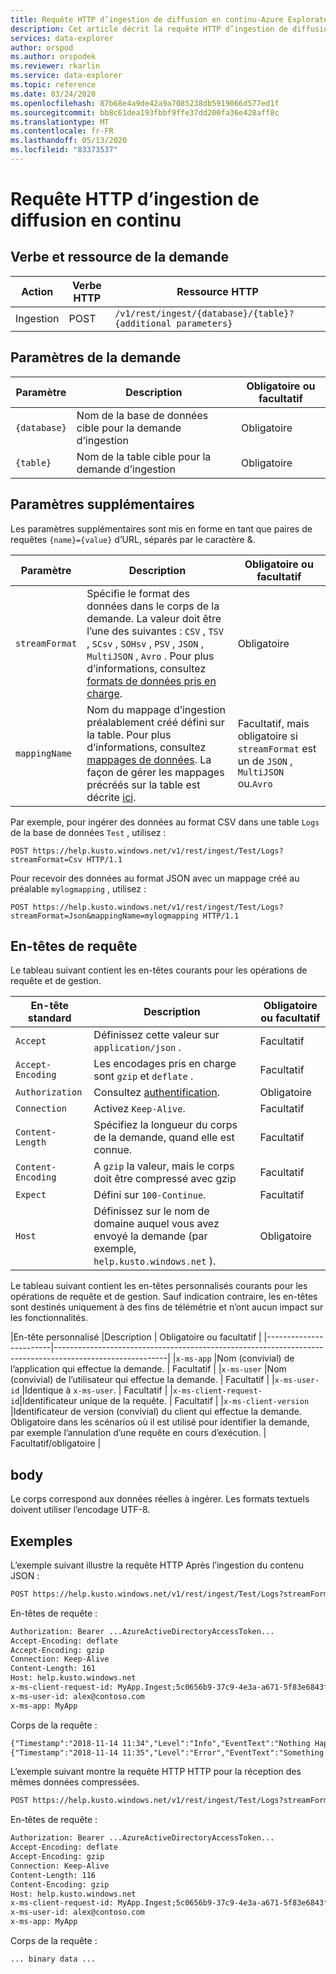 ```yaml
---
title: Requête HTTP d’ingestion de diffusion en continu-Azure Explorateur de données
description: Cet article décrit la requête HTTP d’ingestion de diffusion en continu dans Azure Explorateur de données.
services: data-explorer
author: orspod
ms.author: orspodek
ms.reviewer: rkarlin
ms.service: data-explorer
ms.topic: reference
ms.date: 03/24/2020
ms.openlocfilehash: 87b68e4a9de42a9a7085238db5919066d577ed1f
ms.sourcegitcommit: bb8c61dea193fbbf9ffe37dd200fa36e428aff8c
ms.translationtype: MT
ms.contentlocale: fr-FR
ms.lasthandoff: 05/13/2020
ms.locfileid: "83373537"
---
```

# <a name="streaming-ingestion-http-request"></a>Requête HTTP d’ingestion de diffusion en continu

## <a name="request-verb-and-resource"></a>Verbe et ressource de la demande

|Action    |Verbe HTTP|Ressource HTTP                                               |
|----------|---------|------------------------------------------------------------|
|Ingestion    |POST     |`/v1/rest/ingest/{database}/{table}?{additional parameters}`|

## <a name="request-parameters"></a>Paramètres de la demande

| Paramètre    | Description                                                                 | Obligatoire ou facultatif |
|--------------|-----------------------------------------------------------------------------|-------------------|
| `{database}` |   Nom de la base de données cible pour la demande d’ingestion                     |  Obligatoire         |
| `{table}`    |   Nom de la table cible pour la demande d’ingestion                        |  Obligatoire         |

## <a name="additional-parameters"></a>Paramètres supplémentaires

Les paramètres supplémentaires sont mis en forme en tant que paires de requêtes `{name}={value}` d’URL, séparés par le caractère &.

| Paramètre    | Description                                                                          | Obligatoire ou facultatif   |
|--------------|--------------------------------------------------------------------------------------|---------------------|
|`streamFormat`| Spécifie le format des données dans le corps de la demande. La valeur doit être l’une des suivantes : `CSV` , `TSV` , `SCsv` , `SOHsv` , `PSV` , `JSON` , `MultiJSON` , `Avro` . Pour plus d’informations, consultez [formats de données pris en charge](../../../ingestion-supported-formats.md).| Obligatoire |
|`mappingName` | Nom du mappage d’ingestion préalablement créé défini sur la table. Pour plus d’informations, consultez [mappages de données](../../management/mappings.md). La façon de gérer les mappages précréés sur la table est décrite [ici](../../management/create-ingestion-mapping-command.md).| Facultatif, mais obligatoire si `streamFormat` est un de `JSON` , `MultiJSON` ou.`Avro`|  |
              
Par exemple, pour ingérer des données au format CSV dans une table `Logs` de la base de données `Test` , utilisez :

```
POST https://help.kusto.windows.net/v1/rest/ingest/Test/Logs?streamFormat=Csv HTTP/1.1
```

Pour recevoir des données au format JSON avec un mappage créé au préalable `mylogmapping` , utilisez :

```
POST https://help.kusto.windows.net/v1/rest/ingest/Test/Logs?streamFormat=Json&mappingName=mylogmapping HTTP/1.1
```

## <a name="request-headers"></a>En-têtes de requête

Le tableau suivant contient les en-têtes courants pour les opérations de requête et de gestion.

|En-tête standard   | Description                                                                               | Obligatoire ou facultatif | 
|------------------|-------------------------------------------------------------------------------------------|-------------------|
|`Accept`          | Définissez cette valeur sur `application/json` .                                                     | Facultatif          |
|`Accept-Encoding` | Les encodages pris en charge sont `gzip` et `deflate` .                                             | Facultatif          | 
|`Authorization`   | Consultez [authentification](./authentication.md).                                                | Obligatoire          |
|`Connection`      | Activez `Keep-Alive`.                                                                      | Facultatif          |
|`Content-Length`  | Spécifiez la longueur du corps de la demande, quand elle est connue.                                              | Facultatif          |
|`Content-Encoding`| A `gzip` la valeur, mais le corps doit être compressé avec gzip                                        | Facultatif          |
|`Expect`          | Défini sur `100-Continue`.                                                                    | Facultatif          |
|`Host`            | Définissez sur le nom de domaine auquel vous avez envoyé la demande (par exemple, `help.kusto.windows.net` ). | Obligatoire          |

Le tableau suivant contient les en-têtes personnalisés courants pour les opérations de requête et de gestion. Sauf indication contraire, les en-têtes sont destinés uniquement à des fins de télémétrie et n’ont aucun impact sur les fonctionnalités.

|En-tête personnalisé           |Description                                                                           | Obligatoire ou facultatif |
|------------------------|----------------------------------------------------------------------------------------------------------|
|`x-ms-app`              |Nom (convivial) de l’application qui effectue la demande.                            | Facultatif          |
|`x-ms-user`             |Nom (convivial) de l’utilisateur qui effectue la demande.                                   | Facultatif          |
|`x-ms-user-id`          |Identique à `x-ms-user`.                                                                  | Facultatif          |
|`x-ms-client-request-id`|Identificateur unique de la requête.                                                  | Facultatif          |
|`x-ms-client-version`   |Identificateur de version (convivial) du client qui effectue la demande. Obligatoire dans les scénarios où il est utilisé pour identifier la demande, par exemple l’annulation d’une requête en cours d’exécution.                                                        | Facultatif/obligatoire  |

## <a name="body"></a>body

Le corps correspond aux données réelles à ingérer. Les formats textuels doivent utiliser l’encodage UTF-8.

## <a name="examples"></a>Exemples

L’exemple suivant illustre la requête HTTP Après l’ingestion du contenu JSON :

```txt
POST https://help.kusto.windows.net/v1/rest/ingest/Test/Logs?streamFormat=Json&mappingName=mylogmapping HTTP/1.1
```

En-têtes de requête :

```txt
Authorization: Bearer ...AzureActiveDirectoryAccessToken...
Accept-Encoding: deflate
Accept-Encoding: gzip
Connection: Keep-Alive
Content-Length: 161
Host: help.kusto.windows.net
x-ms-client-request-id: MyApp.Ingest;5c0656b9-37c9-4e3a-a671-5f83e6843fce
x-ms-user-id: alex@contoso.com
x-ms-app: MyApp
```

Corps de la requête :

```txt
{"Timestamp":"2018-11-14 11:34","Level":"Info","EventText":"Nothing Happened"}
{"Timestamp":"2018-11-14 11:35","Level":"Error","EventText":"Something Happened"}
```

L’exemple suivant montre la requête HTTP HTTP pour la réception des mêmes données compressées.

```txt
POST https://help.kusto.windows.net/v1/rest/ingest/Test/Logs?streamFormat=Json&mappingName=mylogmapping HTTP/1.1
```

En-têtes de requête :

```txt
Authorization: Bearer ...AzureActiveDirectoryAccessToken...
Accept-Encoding: deflate
Accept-Encoding: gzip
Connection: Keep-Alive
Content-Length: 116
Content-Encoding: gzip
Host: help.kusto.windows.net
x-ms-client-request-id: MyApp.Ingest;5c0656b9-37c9-4e3a-a671-5f83e6843fce
x-ms-user-id: alex@contoso.com
x-ms-app: MyApp
```

Corps de la requête :

```
... binary data ...
```
